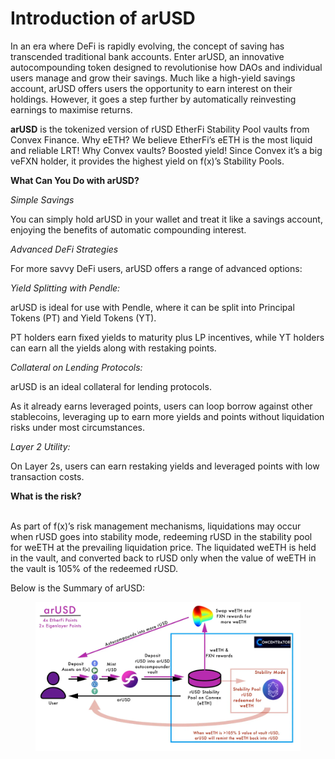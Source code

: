 # Introduction of arUSD

In an era where DeFi is rapidly evolving, the concept of saving has transcended traditional bank accounts. Enter arUSD, an innovative autocompounding token designed to revolutionise how DAOs and individual users manage and grow their savings. Much like a high-yield savings account, arUSD offers users the opportunity to earn interest on their holdings. However, it goes a step further by automatically reinvesting earnings to maximise returns.

**arUSD** is the tokenized version of rUSD EtherFi Stability Pool vaults from Convex Finance. Why eETH? We believe EtherFi’s eETH is the most liquid and reliable LRT! Why Convex vaults? Boosted yield! Since Convex it’s a big veFXN holder, it provides the highest yield on f(x)’s Stability Pools.



**What Can You Do with arUSD?**



_Simple Savings_

You can simply hold arUSD in your wallet and treat it like a savings account, enjoying the benefits of automatic compounding interest.

_Advanced DeFi Strategies_

For more savvy DeFi users, arUSD offers a range of advanced options:

_Yield Splitting with Pendle:_

arUSD is ideal for use with Pendle, where it can be split into Principal Tokens (PT) and Yield Tokens (YT).

PT holders earn fixed yields to maturity plus LP incentives, while YT holders can earn all the yields along with restaking points.

_Collateral on Lending Protocols:_

arUSD is an ideal collateral for lending protocols.

As it already earns leveraged points, users can loop borrow against other stablecoins, leveraging up to earn more yields and points without liquidation risks under most circumstances.

_Layer 2 Utility:_

On Layer 2s, users can earn restaking yields and leveraged points with low transaction costs.



**What is the risk?**

\
As part of f(x)’s risk management mechanisms, liquidations may occur when rUSD goes into stability mode, redeeming rUSD in the stability pool for weETH at the prevailing liquidation price. The liquidated weETH is held in the vault, and converted back to rUSD only when the value of weETH in the vault is 105% of the redeemed rUSD.

Below is the Summary of arUSD:&#x20;

<figure><img src="../.gitbook/assets/image.png" alt=""><figcaption></figcaption></figure>

